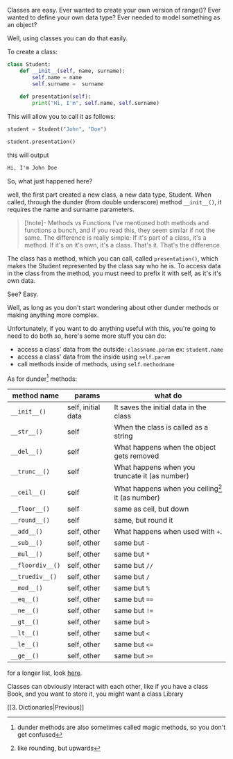 
Classes are easy. Ever wanted to create your own version of range()? Ever wanted to define your own data type? Ever needed to model something as an object?

Well, using classes you can do that easily.

To create a class:

```python
class Student:
	def __init__(self, name, surname):
		self.name = name
		self.surname =  surname
	
	def presentation(self):
		print("Hi, I'm", self.name, self.surname)
```

This will allow you to call it as follows:

```python
student = Student("John", "Doe")

student.presentation()
```

this will output

```md
Hi, I'm John Doe
```

So, what just happened here?

well, the first part created a new class, a new data type, Student. When called, through the dunder (from double underscore) method `__init__()`, it requires the name and surname parameters.

>[!note]- Methods vs Functions
>I've mentioned both methods and functions a bunch, and if you read this, they seem similar if not the same.
>The difference is really simple: If it's part of a class, it's a method. If it's on it's own, it's a class.
>That's it.
>That's the difference.

The class has a method, which you can call, called `presentation()`, which makes the Student represented by the class say who he is. To access data in the class from the method, you must need to prefix it with self, as it's it's own data.

See? Easy.

Well, as long as you don't start wondering about other dunder methods or making anything more complex. 

Unfortunately, if you want to do anything useful with this, you're going to need to do both so, here's some more stuff you can do:

- access a class' data from the outside: `classname.param` ex: `student.name`
- access a class' data from the inside using `self.param`
- call methods inside of methods, using `self.methodname`

As for dunder[^1] methods:

| method name      | params             | what do                                          |
| ---------------- | ------------------ | ------------------------------------------------ |
| `__init__()`     | self, initial data | It saves the initial data in the class           |
| `__str__()`      | self               | When the class is called as a string             |
| `__del__()`      | self               | What happens when the object gets removed        |
| `__trunc__()`    | self               | What happens when you truncate it (as number)    |
| `__ceil__()`     | self               | What happens when you ceiling[^2] it (as number) |
| `__floor__()`    | self               | same as ceil, but down                           |
| `__round__()`    | self               | same, but round it                               |
| `__add__()`      | self, other        | What happens when used with `+`.                 |
| `__sub__()`      | self, other        | same but `-`                                     |
| `__mul__()`      | self, other        | same but `*`                                     |
| `__floordiv__()` | self, other        | same but `//`                                    |
| `__truediv__()`  | self, other        | same but `/`                                     |
| `__mod__()`      | self, other        | same but `%`                                     |
| `__eq__()`       | self, other        | same but `==`                                    |
| `__ne__()`       | self, other        | same but `!=`                                    |
| `__gt__()`       | self, other        | same but `>`                                     |
| `__lt__()`       | self, other        | same but `<`                                     |
| `__le__()`       | self, other        | same but `<=`                                    |
| `__ge__()`       | self, other        | same but `>=`                                    |

for a longer list, look [here](https://www.geeksforgeeks.org/python/dunder-magic-methods-python/).


Classes can obviously interact with each other, like if you have a class Book, and you want to store it, you might want a class Library

[[3. Dictionaries|Previous]]

[^1]:dunder methods are also sometimes called magic methods, so you don't get confused

[^2]:like rounding, but upwards
